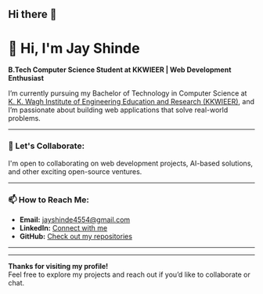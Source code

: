 ## Hi there 👋
# 👋 Hi, I'm Jay Shinde

**B.Tech Computer Science Student at KKWIEER | Web Development Enthusiast**

I’m currently pursuing my Bachelor of Technology in Computer Science at [K. K. Wagh Institute of Engineering Education and Research (KKWIEER)](https://www.kkwagh.edu.in/), and I’m passionate about building web applications that solve real-world problems.

---

### 🤝 Let's Collaborate:
I'm open to collaborating on web development projects, AI-based solutions, and other exciting open-source ventures.

---

### 📫 How to Reach Me:
- **Email:** jayshinde4554@gmail.com
- **LinkedIn:** [Connect with me](https://www.linkedin.com/in/jayshinde)
- **GitHub:** [Check out my repositories](https://github.com/jayshinde4554)

---
---

**Thanks for visiting my profile!**  
Feel free to explore my projects and reach out if you’d like to collaborate or chat.
